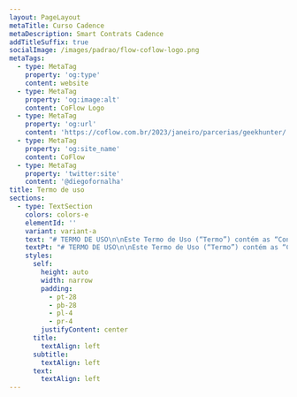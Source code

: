 ```yaml
---
layout: PageLayout
metaTitle: Curso Cadence
metaDescription: Smart Contrats Cadence
addTitleSuffix: true
socialImage: /images/padrao/flow-coflow-logo.png
metaTags:
  - type: MetaTag
    property: 'og:type'
    content: website
  - type: MetaTag
    property: 'og:image:alt'
    content: CoFlow Logo
  - type: MetaTag
    property: 'og:url'
    content: 'https://coflow.com.br/2023/janeiro/parcerias/geekhunter/'
  - type: MetaTag
    property: 'og:site_name'
    content: CoFlow
  - type: MetaTag
    property: 'twitter:site'
    content: '@diegofornalha'
title: Termo de uso
sections:
  - type: TextSection
    colors: colors-e
    elementId: ''
    variant: variant-a
    text: "# TERMO DE USO\n\nEste Termo de Uso (“Termo”) contém as “Condições Gerais de Uso”, dos serviços oferecidos pela Coflow, sociedade empresária limitada, constituída e existente de acordo com as leis da República Federativa do Brasil, com sede na Rua Arizona nº 1366, cj 82, CEP: 04567-900, Cidade Monções, São Paulo – SP, inscrita no CNPJ/ME sob nº 33.229.343/0001-81 doravante denominada simplesmente “Coflow”, por meio do site www.coflow.com.br\n\nEste Termo foi elaborado em conformidade com a Lei nº 8.078/90 (Código de Defesa do Consumidor), a Lei nº 12.965/14 (Marco Civil da Internet), a Lei Geral de Proteção de Dados (Lei º 13.709/18) e o Decreto 7.962/2013.\n\nATENÇÃO: LEIA ESTE “TERMO” CUIDADOSAMENTE ANTES DE EFETUAR O CADASTRO NA “Coflow”. QUALQUER PESSOA, LEGALMENTE CAPAZ QUE UTILIZE OS SERVIÇOS DA “Coflow” DECLARA ACEITAR ESTE “TERMO” E TODAS AS POLÍTICAS E PRINCÍPIOS QUE O REGEM.\n\nA UTILIZAÇÃO DOS SERVIÇOS OFERECIDOS PELA “Coflow” IMPLICA NA IMEDIATA DECLARAÇÃO DE ANUÊNCIA DESTE “TERMO” E SEU CONTEÚDO. ESTE “TERMO” CONSTITUI UM DOCUMENTO EXCLUSIVO ENTRE “Coflow” E SEUS “USUÁRIOS”, SUBSTITUINDO, DESTE MODO, TODOS OS ACORDOS, REPRESENTAÇÕES, GARANTIAS E ENTENDIMENTOS ANTERIORES COM RELAÇÃO À “Coflow”, SEUS CONTEÚDOS, PRODUTOS OU SERVIÇOS FORNECIDOS POR OU POR MEIO DA “PLATAFORMA”.\n\nOS “USUÁRIOS” MENORES DE 18 ANOS DE IDADE SOMENTE PODERÃO EFETUAR O REGISTRO OU CADASTRO NA “PLATAFORMA” DESDE QUE DEVIDAMENTE REPRESENTADOS OU ASSISTIDOS, CONFORME PREVISTO NOS ARTS. 1.634 E 1.690 DO CÓDIGO CIVIL, POR SEUS REPRESENTANTES OU ASSISTENTES LEGAIS, DEVENDO ESSES SEREM RESPONSÁVEIS NA ESFERA CÍVEL POR TODO E QUALQUER ATO PRATICADO PELOS MENORES QUANDO DA UTILIZAÇÃO DESTA “PLATAFORMA”.\n\nOS REPRESENTANTES LEGAIS SERÃO RESPONSÁVEIS, POR TODO E QUALQUER ATO ILÍCITO OU CRIMINOSO PRATICADO PELOS MENORES QUANDO DA UTILIZAÇÃO DA “PLATAFORMA”.\n\nEste Termo está disponível ao final da página principal do Site e no link Termo de Uso, para verificação de qualquer consumidor, independentemente de cadastro prévio na PLATAFORMA.\n\nCaso deseje se cadastrar, acessar e utilizar as demais páginas ou recursos da PLATAFORMA, leia atentamente as condições abaixo e confirme sua anuência ao se registrar na PLATAFORMA:\n\n# 1.DOS TERMOS DEFINIDOS\n\nAs palavras em letra maiúscula utilizadas no texto deste TERMO terão o significado abaixo, quando um significado não lhe for atribuído no próprio texto. Os termos utilizados no singular ou no plural terão o mesmo significado.\n\n# 2.COMO FUNCIONA A PLATAFORMA?\n\nA PLATAFORMA consiste em um serviço especializado com objetivo de distribuição de conteúdos relacionados a educação, onde temos uma serie de videos gravados e conteudos ao vivo para o usuário.\n\n# 3.DO CADASTRO E DA UTILIZAÇÃO DA PLATAFORMA\n\n3.1.Somente as pessoas físicas que tenham plena capacidade legal estão autorizadas a participar da PLATAFORMA. Pessoas que não gozem dessa capacidade, dentre estas os menores de idade, deverão estar assistidos por seu representante legal.\_\_\n\n3.2.Somente terão acesso à PLATAFORMA os USUÁRIOS que aceitarem o presente TERMO e efetuarem seu cadastro na PLATAFORMA. Ao cadastrar-se, o USUÁRIO concorda que forneceu informações verídicas, completas e atualizadas, conforme solicitado no formulário inicialmente preenchido, não estando a Coflow obrigada a fiscalizar ou controlar a veracidade das informações fornecidas. O USUÁRIO responsabiliza-se, civil e criminalmente, pela veracidade das informações prestadas à Coflow.\_\n\n3.2.1.Ao cadastrar-se o USUÁRIO concorda em receber mensagens, e-mails, SMS ou qualquer outra forma de comunicação sobre os SERVIÇOS prestados pela Coflow. O USUÁRIO poderá descadastrar-se ou desabilitar os serviços de mensagem a qualquer momento por meio de solicitação escrita ao seguinte endereço de e-mail: suporte@coflow.com.br\n\n3.2.2.A Coflow se reserva ainda o direito de utilizar todos os meios legais e possíveis para identificar seus USUÁRIOS, bem como de solicitar, a qualquer momento, dados adicionais e documentos que considere necessários, a seu exclusivo critério, com a finalidade de verificar os dados cadastrais informados.\n\n3.3.A Coflow não se responsabiliza por qualquer dano que resulte da divulgação da senha do USUÁRIO a terceiros. O USUÁRIO será o único responsável pela guarda da senha de acesso à PLATAFORMA.\n\n3.3.1.É vedada a transferência, cessão, comodato ou qualquer tipo de empréstimo, por qualquer forma, do cadastro do USUÁRIO a terceiros. O cadastro do USUÁRIO é pessoal e intransferível.\n\n# 4.DA LICENÇA\n\n4.1.A Coflow concede ao USUÁRIO uma licença limitada, pessoal, não exclusiva, não transferível, não comercial e plenamente revogável, para usar a PLATAFORMA em seu celular ou computador em conformidade com as condições previstas neste TERMO. A Coflow reserva a si todos os direitos à PLATAFORMA não expressamente concedidos aqui.\n\n4.2.A Coflow não se responsabiliza por danos sofridos pelo USUÁRIO em razão de cópia, transferência, distribuição ou qualquer outra forma de utilização de conteúdo protegido disponibilizado na PLATAFORMA.\n\n4.3.O USUÁRIO cede à Coflow, por definitiva transferência, em caráter não exclusivo, todos os direitos e faculdades que no seu conjunto constituem o direito de imagem do USUÁRIO bem como de qualquer conteúdo criado no âmbito da PLATAFORMA, em todos os seus aspectos, manifestações e aplicações diretas ou indiretas, processos de reprodução e divulgação ou extensões e ampliações, com todas as faculdades de exploração comercial e industrial que forem necessárias para o exercício dos direitos cedidos, tanto no Brasil quanto no exterior.\n\n4.4.Ao utilizar a PLATAFORMA ora licenciada de acordo com os termos e condições deste TERMO, o USUÁRIO concorda com as regras de seu funcionamento e todas as suas funcionalidades.\n\n# 5.DA LIMITAÇÃO DE RESPONSABILIDADE\n\n5.1.A Coflow não garante ou atesta a veracidade das informações fornecidas por seus USUÁRIOS.\n\n5.2.O USUÁRIO é o único responsável pelas informações e opiniões divulgadas na PLATAFORMA.\n\n5.3.A Coflow não garante que a PLATAFORMA estará disponível ininterruptamente, que estará sempre livre de erros, não podendo, por conseguinte, ser responsabilizada por danos causados aos USUÁRIOS em virtude de qualquer interrupção no funcionamento da PLATAFORMA.\n\n5.4.O USUÁRIO concorda também que a Coflow não responderá por quaisquer danos ou prejuízos causados a seu aparelho celular ou qualquer outro equipamento eletrônico, como resultado do uso da PLATAFORMA.\n\n5.5.A Coflow não será responsável por erros ou inconsistências no fornecimento de informações por outros sistemas independentes.\n\n5.6.O USUÁRIO concorda em indenizar e/ou isentar a Coflow e seus representantes em caso de quaisquer reclamações, processos, perdas, responsabilidades, danos e despesas, incluindo honorários advocatícios razoáveis e custas judiciais resultantes dos danos que causar à Coflow.\n\n5.7.A Coflow não se responsabiliza pelo conteúdo da Coflow, pelas comunicações estabelecidas entre os USUÁRIOS, nem garante ou faz qualquer representação relativa à precisão, aos resultados prováveis ou à confiabilidade do uso dos materiais em seu site ou de outra forma relacionado a esses materiais ou em sites vinculados a este site.\n\n5.8.Os materiais exibidos no site da Coflow podem incluir erros técnicos, tipográficos ou fotográficos. Coflow não garante que qualquer material em seu site seja preciso, completo ou atual. Coflow pode fazer alterações nos materiais contidos em seu site a qualquer momento, sem aviso prévio.\n\n# 6.OBRIGAÇÕES, RESPONSABILIDADES E RISCOS DO USUÁRIO\n\n6.1.O USUÁRIO atesta que utiliza os serviços da PLATAFORMA por sua livre e desimpedida escolha e reconhece e aceita como de sua inteira responsabilidade e risco a utilização da PLATAFORMA.\_\n\n6.2.O USUÁRIO deverá utilizar os cuidados necessários quanto à divulgação de quaisquer informações pessoais que sejam públicas ou visíveis a outros USUÁRIOS para resguardar-se de roubos, furtos, dentre outros crimes.\n\n6.3.O USUÁRIO reconhece e declara que compreende e tem consciência de todos os riscos envolvidos na utilização da PLATAFORMA e na contratação dos serviços, se comprometendo a tomar os cuidados razoavelmente esperados de alguém que utiliza um serviço dessa natureza.\n\n6.3.1.O USUÁRIO reconhece que o cadastro de Coflow, implica na revelação de todas as informações apostas no Coflow pelo próprio USUÁRIO para Coflow.\n\n6.3.2.O USUÁRIO tem ciência de que as informações disponibilizadas no site poderão ser compartilhadas com as EMPRESAS, sem necessidade de concordância ou manifestação expressa.\n\n6.4.Coflow não analisou todos os sites vinculados ao seu site e não é responsável pelo conteúdo de nenhum site vinculado. A inclusão de qualquer link não implica endosso por Coflow do site. O uso de qualquer site vinculado é por conta e risco do usuário.\n\n# 7.DAS VIOLAÇÕES E EXCLUSÃO DOS SERVIÇOS\n\n7.1.A Coflow poderá remover, bloquear, excluir do seu sistema qualquer conteúdo considerado, a seu exclusivo critério, como ilegal, ofensivo, calunioso, difamatório, pornográfico, obsceno ou ainda que viole qualquer conteúdo de propriedade autoral ou intelectual, ressaltando que condutas consideradas reprováveis, a exclusivo critério do Coflow, poderão resultar no cancelamento e bloqueio da conta do USUÁRIO, sem prejuízo da tomada de quaisquer medidas legais cabíveis para reparação de eventuais danos, apuração de responsabilidade e/ou qualquer outra hipótese que demande atuação judicial, administrativa ou policial.\n\n7.2.Qualquer ação descrita na cláusula anterior, quando efetuada pela Coflow, será precedida por uma notificação por e-mail para que o USUÁRIO esteja devidamente informado sobre as ações tomadas pela Coflow.\n\n7.3.Em caso de qualquer ato ilícito ou criminoso, assédio, ou qualquer outro ato ou omissão que possa causar dano ao USUÁRIO, a Coflow deverá ser comunicada imediatamente sobre o ocorrido para que possa tomar as medidas que considerar necessárias. Em hipótese alguma a Coflow poderá divulgar informações pessoais de seus USUÁRIOS em virtude de solicitação do USUÁRIO que alegar ter sido lesado por outro USUÁRIO, exceto mediante apresentação da correspondente solicitação pela autoridade legal competente no uso de suas atribuições. Orientamos, portanto, que o USUÁRIO lesado informe o ocorrido para as autoridades competentes para que estas tomem as medidas necessárias para resolução do problema.\n\n7.4.A Coflow poderá notificar, suspender ou cancelar, temporária ou definitivamente, a conta de um USUÁRIO, a qualquer tempo, e tomar as medidas legais cabíveis, inclusive encaminhar os dados pertinentes à autoridade competente para que esta tome as medidas legais cabíveis, caso: (i) constate a violação de quaisquer das declarações, garantias e obrigações que constam deste TERMO ou de quaisquer políticas e regras adjacentes a ele; (ii) suspeite que estejam sendo praticados atos fraudulentos ou dolosos; ou (iii) suspeite que as atividades e atitudes tenham causado ou possam vir a causar algum dano a terceiros ou à própria Coflow, a seu exclusivo critério. O USUÁRIO não fará jus a qualquer indenização ou compensação pelo cancelamento ou suspensão de sua conta na PLATAFORMA.\n\n# 8.DA COBRANÇA DO SERVIÇO\n\n8.1.Os SERVIÇOS serão oferecidos aos USUÁRIOS da seguinte maneira:\n\nVia plataforma digital (Aplicativo e Site), e-mails e outros canais de comunicação.\n\n# 9.CONDIÇÕES GERAIS\n\n9.1.A Coflow concede ao USUÁRIO uma licença limitada, pessoal, não exclusiva, não transferível, não comercial e plenamente revogável, para usar o SITE em seu celular ou computador em conformidade com as condições previstas neste TERMO. A Coflow reserva-se todos os direitos ao SITE não expressamente concedidos aqui.\n\n9.2.A disponibilização do site tem prazo indeterminado, podendo ser suspensa ou interrompida a qualquer tempo, independente de notificação prévia.\n\n9.3.Este TERMO não gera nenhum contrato de sociedade, de mandato, franquia ou relação de trabalho entre a Coflow e os USUÁRIOS.\n\n9.4.Este TERMO pode ser modificado pela Coflow a qualquer momento, de forma unilateral. As modificações entrarão em vigor automaticamente na data da publicação da nova versão do TERMO no SITE, devendo ficar disponível a todos os USUÁRIOS.\n\n9.5.Este TERMO será regido e interpretado de acordo com as leis da República Federativa do Brasil e quaisquer disputas oriundas do presente Termo que não puderem ser amigavelmente solucionadas pelas Partes, deverão ser submetidas ao foro da Comarca do Rio de Janeiro, Estado do Rio de Janeiro.\n\n9.6.Ao cadastrar-se como USUÁRIO no SITE e aceitar eletronicamente o presente TERMO, por meio do clique no botão “Aceito os termos de uso”, o USUÁRIO declara automaticamente e incondicionalmente estar de acordo com este TERMO e todas as demais políticas e regras disponibilizadas no SITE.\n\n9.7.Caso qualquer cláusula, termo ou disposição deste TERMO seja declarada nula, tal nulidade não afetará quaisquer outras cláusulas, termos ou disposições aqui contidas, as quais permanecerão em pleno vigor e efeito.\n\n9.8.A tolerância por qualquer uma das Partes com relação a qualquer violação do presente TERMO ou sua omissão no exercício de qualquer direito outorgado pelo mesmo, não será considerado como novação ou renúncia em relação a qualquer violação futura, seja semelhante ou não, ou ao exercício por qualquer uma das partes de qualquer direito futuro conferido por este TERMO.\n\n9.9.O USUÁRIO concorda que os logotipos, marcas, insígnias, fotos, imagens, descrições, textos, layout, símbolos, sinais distintivos, manual(ais) e quaisquer outros materiais correlatos ao SITE e/ou do APLICATIVO da Coflow, constituem, conforme o caso, direitos autorais, segredos de negócio, e/ou direitos de propriedade da Coflow, sendo tais direitos protegidos pela legislação nacional e internacional aplicável à propriedade intelectual e autoral, especialmente no tocante às Leis nºs 9.279/96, 9.609/98 e 9.610/98.\n\n9.10.Este TERMO supera quaisquer acordos, verbais ou escritos, anteriormente mantidos entre as Partes.\n\nCaso reste qualquer dúvida a respeito do conteúdo do presente instrumento, por favor, contate:\n\n\_\n\nCOFLOW\n\nTel.: +55 (21) 997806363\n\nEmail: suporte@coflow.com.br\n"
    textPt: "# TERMO DE USO\n\nEste Termo de Uso (“Termo”) contém as “Condições Gerais de Uso”, dos serviços oferecidos pela Coflow, sociedade empresária limitada, constituída e existente de acordo com as leis da República Federativa do Brasil, com sede na Rua Arizona nº 1366, cj 82, CEP: 04567-900, Cidade Monções, São Paulo – SP, inscrita no CNPJ/ME sob nº 33.229.343/0001-81 doravante denominada simplesmente “Coflow”, por meio do site www.coflow.com.br\n\nEste Termo foi elaborado em conformidade com a Lei nº 8.078/90 (Código de Defesa do Consumidor), a Lei nº 12.965/14 (Marco Civil da Internet), a Lei Geral de Proteção de Dados (Lei º 13.709/18) e o Decreto 7.962/2013.\n\nATENÇÃO: LEIA ESTE “TERMO” CUIDADOSAMENTE ANTES DE EFETUAR O CADASTRO NA “Coflow”. QUALQUER PESSOA, LEGALMENTE CAPAZ QUE UTILIZE OS SERVIÇOS DA “Coflow” DECLARA ACEITAR ESTE “TERMO” E TODAS AS POLÍTICAS E PRINCÍPIOS QUE O REGEM.\n\nA UTILIZAÇÃO DOS SERVIÇOS OFERECIDOS PELA “Coflow” IMPLICA NA IMEDIATA DECLARAÇÃO DE ANUÊNCIA DESTE “TERMO” E SEU CONTEÚDO. ESTE “TERMO” CONSTITUI UM DOCUMENTO EXCLUSIVO ENTRE “Coflow” E SEUS “USUÁRIOS”, SUBSTITUINDO, DESTE MODO, TODOS OS ACORDOS, REPRESENTAÇÕES, GARANTIAS E ENTENDIMENTOS ANTERIORES COM RELAÇÃO À “Coflow”, SEUS CONTEÚDOS, PRODUTOS OU SERVIÇOS FORNECIDOS POR OU POR MEIO DA “PLATAFORMA”.\n\nOS “USUÁRIOS” MENORES DE 18 ANOS DE IDADE SOMENTE PODERÃO EFETUAR O REGISTRO OU CADASTRO NA “PLATAFORMA” DESDE QUE DEVIDAMENTE REPRESENTADOS OU ASSISTIDOS, CONFORME PREVISTO NOS ARTS. 1.634 E 1.690 DO CÓDIGO CIVIL, POR SEUS REPRESENTANTES OU ASSISTENTES LEGAIS, DEVENDO ESSES SEREM RESPONSÁVEIS NA ESFERA CÍVEL POR TODO E QUALQUER ATO PRATICADO PELOS MENORES QUANDO DA UTILIZAÇÃO DESTA “PLATAFORMA”.\n\nOS REPRESENTANTES LEGAIS SERÃO RESPONSÁVEIS, POR TODO E QUALQUER ATO ILÍCITO OU CRIMINOSO PRATICADO PELOS MENORES QUANDO DA UTILIZAÇÃO DA “PLATAFORMA”.\n\nEste Termo está disponível ao final da página principal do Site e no link Termo de Uso, para verificação de qualquer consumidor, independentemente de cadastro prévio na PLATAFORMA.\n\nCaso deseje se cadastrar, acessar e utilizar as demais páginas ou recursos da PLATAFORMA, leia atentamente as condições abaixo e confirme sua anuência ao se registrar na PLATAFORMA:\n\n# 1.DOS TERMOS DEFINIDOS\n\nAs palavras em letra maiúscula utilizadas no texto deste TERMO terão o significado abaixo, quando um significado não lhe for atribuído no próprio texto. Os termos utilizados no singular ou no plural terão o mesmo significado.\n\n# 2.COMO FUNCIONA A PLATAFORMA?\n\nA PLATAFORMA consiste em um serviço especializado com objetivo de distribuição de conteúdos relacionados a educação, onde temos uma serie de videos gravados e conteudos ao vivo para o usuário.\n\n# 3.DO CADASTRO E DA UTILIZAÇÃO DA PLATAFORMA\n\n3.1.Somente as pessoas físicas que tenham plena capacidade legal estão autorizadas a participar da PLATAFORMA. Pessoas que não gozem dessa capacidade, dentre estas os menores de idade, deverão estar assistidos por seu representante legal.\_\_\n\n3.2.Somente terão acesso à PLATAFORMA os USUÁRIOS que aceitarem o presente TERMO e efetuarem seu cadastro na PLATAFORMA. Ao cadastrar-se, o USUÁRIO concorda que forneceu informações verídicas, completas e atualizadas, conforme solicitado no formulário inicialmente preenchido, não estando a Coflow obrigada a fiscalizar ou controlar a veracidade das informações fornecidas. O USUÁRIO responsabiliza-se, civil e criminalmente, pela veracidade das informações prestadas à Coflow.\_\n\n3.2.1.Ao cadastrar-se o USUÁRIO concorda em receber mensagens, e-mails, SMS ou qualquer outra forma de comunicação sobre os SERVIÇOS prestados pela Coflow. O USUÁRIO poderá descadastrar-se ou desabilitar os serviços de mensagem a qualquer momento por meio de solicitação escrita ao seguinte endereço de e-mail: suporte@coflow.com.br\n\n3.2.2.A Coflow se reserva ainda o direito de utilizar todos os meios legais e possíveis para identificar seus USUÁRIOS, bem como de solicitar, a qualquer momento, dados adicionais e documentos que considere necessários, a seu exclusivo critério, com a finalidade de verificar os dados cadastrais informados.\n\n3.3.A Coflow não se responsabiliza por qualquer dano que resulte da divulgação da senha do USUÁRIO a terceiros. O USUÁRIO será o único responsável pela guarda da senha de acesso à PLATAFORMA.\n\n3.3.1.É vedada a transferência, cessão, comodato ou qualquer tipo de empréstimo, por qualquer forma, do cadastro do USUÁRIO a terceiros. O cadastro do USUÁRIO é pessoal e intransferível.\n\n# 4.DA LICENÇA\n\n4.1.A Coflow concede ao USUÁRIO uma licença limitada, pessoal, não exclusiva, não transferível, não comercial e plenamente revogável, para usar a PLATAFORMA em seu celular ou computador em conformidade com as condições previstas neste TERMO. A Coflow reserva a si todos os direitos à PLATAFORMA não expressamente concedidos aqui.\n\n4.2.A Coflow não se responsabiliza por danos sofridos pelo USUÁRIO em razão de cópia, transferência, distribuição ou qualquer outra forma de utilização de conteúdo protegido disponibilizado na PLATAFORMA.\n\n4.3.O USUÁRIO cede à Coflow, por definitiva transferência, em caráter não exclusivo, todos os direitos e faculdades que no seu conjunto constituem o direito de imagem do USUÁRIO bem como de qualquer conteúdo criado no âmbito da PLATAFORMA, em todos os seus aspectos, manifestações e aplicações diretas ou indiretas, processos de reprodução e divulgação ou extensões e ampliações, com todas as faculdades de exploração comercial e industrial que forem necessárias para o exercício dos direitos cedidos, tanto no Brasil quanto no exterior.\n\n4.4.Ao utilizar a PLATAFORMA ora licenciada de acordo com os termos e condições deste TERMO, o USUÁRIO concorda com as regras de seu funcionamento e todas as suas funcionalidades.\n\n# 5.DA LIMITAÇÃO DE RESPONSABILIDADE\n\n5.1.A Coflow não garante ou atesta a veracidade das informações fornecidas por seus USUÁRIOS.\n\n5.2.O USUÁRIO é o único responsável pelas informações e opiniões divulgadas na PLATAFORMA.\n\n5.3.A Coflow não garante que a PLATAFORMA estará disponível ininterruptamente, que estará sempre livre de erros, não podendo, por conseguinte, ser responsabilizada por danos causados aos USUÁRIOS em virtude de qualquer interrupção no funcionamento da PLATAFORMA.\n\n5.4.O USUÁRIO concorda também que a Coflow não responderá por quaisquer danos ou prejuízos causados a seu aparelho celular ou qualquer outro equipamento eletrônico, como resultado do uso da PLATAFORMA.\n\n5.5.A Coflow não será responsável por erros ou inconsistências no fornecimento de informações por outros sistemas independentes.\n\n5.6.O USUÁRIO concorda em indenizar e/ou isentar a Coflow e seus representantes em caso de quaisquer reclamações, processos, perdas, responsabilidades, danos e despesas, incluindo honorários advocatícios razoáveis e custas judiciais resultantes dos danos que causar à Coflow.\n\n5.7.A Coflow não se responsabiliza pelo conteúdo da Coflow, pelas comunicações estabelecidas entre os USUÁRIOS, nem garante ou faz qualquer representação relativa à precisão, aos resultados prováveis ou à confiabilidade do uso dos materiais em seu site ou de outra forma relacionado a esses materiais ou em sites vinculados a este site.\n\n5.8.Os materiais exibidos no site da Coflow podem incluir erros técnicos, tipográficos ou fotográficos. Coflow não garante que qualquer material em seu site seja preciso, completo ou atual. Coflow pode fazer alterações nos materiais contidos em seu site a qualquer momento, sem aviso prévio.\n\n# 6.OBRIGAÇÕES, RESPONSABILIDADES E RISCOS DO USUÁRIO\n\n6.1.O USUÁRIO atesta que utiliza os serviços da PLATAFORMA por sua livre e desimpedida escolha e reconhece e aceita como de sua inteira responsabilidade e risco a utilização da PLATAFORMA.\_\n\n6.2.O USUÁRIO deverá utilizar os cuidados necessários quanto à divulgação de quaisquer informações pessoais que sejam públicas ou visíveis a outros USUÁRIOS para resguardar-se de roubos, furtos, dentre outros crimes.\n\n6.3.O USUÁRIO reconhece e declara que compreende e tem consciência de todos os riscos envolvidos na utilização da PLATAFORMA e na contratação dos serviços, se comprometendo a tomar os cuidados razoavelmente esperados de alguém que utiliza um serviço dessa natureza.\n\n6.3.1.O USUÁRIO reconhece que o cadastro de Coflow, implica na revelação de todas as informações apostas no Coflow pelo próprio USUÁRIO para Coflow.\n\n6.3.2.O USUÁRIO tem ciência de que as informações disponibilizadas no site poderão ser compartilhadas com as EMPRESAS, sem necessidade de concordância ou manifestação expressa.\n\n6.4.Coflow não analisou todos os sites vinculados ao seu site e não é responsável pelo conteúdo de nenhum site vinculado. A inclusão de qualquer link não implica endosso por Coflow do site. O uso de qualquer site vinculado é por conta e risco do usuário.\n\n# 7.DAS VIOLAÇÕES E EXCLUSÃO DOS SERVIÇOS\n\n7.1.A Coflow poderá remover, bloquear, excluir do seu sistema qualquer conteúdo considerado, a seu exclusivo critério, como ilegal, ofensivo, calunioso, difamatório, pornográfico, obsceno ou ainda que viole qualquer conteúdo de propriedade autoral ou intelectual, ressaltando que condutas consideradas reprováveis, a exclusivo critério do Coflow, poderão resultar no cancelamento e bloqueio da conta do USUÁRIO, sem prejuízo da tomada de quaisquer medidas legais cabíveis para reparação de eventuais danos, apuração de responsabilidade e/ou qualquer outra hipótese que demande atuação judicial, administrativa ou policial.\n\n7.2.Qualquer ação descrita na cláusula anterior, quando efetuada pela Coflow, será precedida por uma notificação por e-mail para que o USUÁRIO esteja devidamente informado sobre as ações tomadas pela Coflow.\n\n7.3.Em caso de qualquer ato ilícito ou criminoso, assédio, ou qualquer outro ato ou omissão que possa causar dano ao USUÁRIO, a Coflow deverá ser comunicada imediatamente sobre o ocorrido para que possa tomar as medidas que considerar necessárias. Em hipótese alguma a Coflow poderá divulgar informações pessoais de seus USUÁRIOS em virtude de solicitação do USUÁRIO que alegar ter sido lesado por outro USUÁRIO, exceto mediante apresentação da correspondente solicitação pela autoridade legal competente no uso de suas atribuições. Orientamos, portanto, que o USUÁRIO lesado informe o ocorrido para as autoridades competentes para que estas tomem as medidas necessárias para resolução do problema.\n\n7.4.A Coflow poderá notificar, suspender ou cancelar, temporária ou definitivamente, a conta de um USUÁRIO, a qualquer tempo, e tomar as medidas legais cabíveis, inclusive encaminhar os dados pertinentes à autoridade competente para que esta tome as medidas legais cabíveis, caso: (i) constate a violação de quaisquer das declarações, garantias e obrigações que constam deste TERMO ou de quaisquer políticas e regras adjacentes a ele; (ii) suspeite que estejam sendo praticados atos fraudulentos ou dolosos; ou (iii) suspeite que as atividades e atitudes tenham causado ou possam vir a causar algum dano a terceiros ou à própria Coflow, a seu exclusivo critério. O USUÁRIO não fará jus a qualquer indenização ou compensação pelo cancelamento ou suspensão de sua conta na PLATAFORMA.\n\n# 8.DA COBRANÇA DO SERVIÇO\n\n8.1.Os SERVIÇOS serão oferecidos aos USUÁRIOS da seguinte maneira:\n\nVia plataforma digital (Aplicativo e Site), e-mails e outros canais de comunicação.\n\n# 9.CONDIÇÕES GERAIS\n\n9.1.A Coflow concede ao USUÁRIO uma licença limitada, pessoal, não exclusiva, não transferível, não comercial e plenamente revogável, para usar o SITE em seu celular ou computador em conformidade com as condições previstas neste TERMO. A Coflow reserva-se todos os direitos ao SITE não expressamente concedidos aqui.\n\n9.2.A disponibilização do site tem prazo indeterminado, podendo ser suspensa ou interrompida a qualquer tempo, independente de notificação prévia.\n\n9.3.Este TERMO não gera nenhum contrato de sociedade, de mandato, franquia ou relação de trabalho entre a Coflow e os USUÁRIOS.\n\n9.4.Este TERMO pode ser modificado pela Coflow a qualquer momento, de forma unilateral. As modificações entrarão em vigor automaticamente na data da publicação da nova versão do TERMO no SITE, devendo ficar disponível a todos os USUÁRIOS.\n\n9.5.Este TERMO será regido e interpretado de acordo com as leis da República Federativa do Brasil e quaisquer disputas oriundas do presente Termo que não puderem ser amigavelmente solucionadas pelas Partes, deverão ser submetidas ao foro da Comarca do Rio de Janeiro, Estado do Rio de Janeiro.\n\n9.6.Ao cadastrar-se como USUÁRIO no SITE e aceitar eletronicamente o presente TERMO, por meio do clique no botão “Aceito os termos de uso”, o USUÁRIO declara automaticamente e incondicionalmente estar de acordo com este TERMO e todas as demais políticas e regras disponibilizadas no SITE.\n\n9.7.Caso qualquer cláusula, termo ou disposição deste TERMO seja declarada nula, tal nulidade não afetará quaisquer outras cláusulas, termos ou disposições aqui contidas, as quais permanecerão em pleno vigor e efeito.\n\n9.8.A tolerância por qualquer uma das Partes com relação a qualquer violação do presente TERMO ou sua omissão no exercício de qualquer direito outorgado pelo mesmo, não será considerado como novação ou renúncia em relação a qualquer violação futura, seja semelhante ou não, ou ao exercício por qualquer uma das partes de qualquer direito futuro conferido por este TERMO.\n\n9.9.O USUÁRIO concorda que os logotipos, marcas, insígnias, fotos, imagens, descrições, textos, layout, símbolos, sinais distintivos, manual(ais) e quaisquer outros materiais correlatos ao SITE e/ou do APLICATIVO da Coflow, constituem, conforme o caso, direitos autorais, segredos de negócio, e/ou direitos de propriedade da Coflow, sendo tais direitos protegidos pela legislação nacional e internacional aplicável à propriedade intelectual e autoral, especialmente no tocante às Leis nºs 9.279/96, 9.609/98 e 9.610/98.\n\n9.10.Este TERMO supera quaisquer acordos, verbais ou escritos, anteriormente mantidos entre as Partes.\n\nCaso reste qualquer dúvida a respeito do conteúdo do presente instrumento, por favor, contate:\n\n\_\n\nCOFLOW\n\nTel.: +55 (21) 997806363\n\nEmail: suporte@coflow.com.br\n\n"
    styles:
      self:
        height: auto
        width: narrow
        padding:
          - pt-28
          - pb-28
          - pl-4
          - pr-4
        justifyContent: center
      title:
        textAlign: left
      subtitle:
        textAlign: left
      text:
        textAlign: left
---
```

